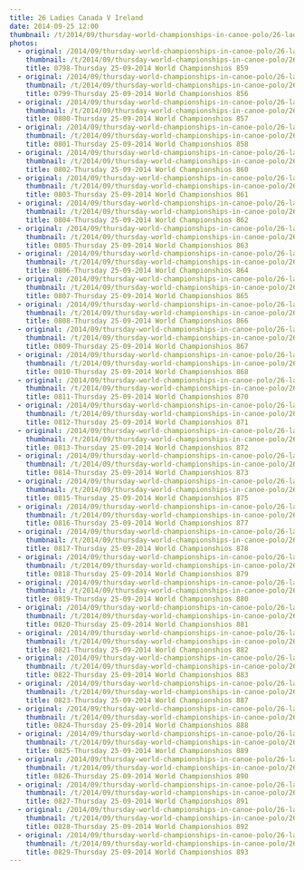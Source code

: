 ```yaml
---
title: 26 Ladies Canada V Ireland
date: 2014-09-25 12:00
thumbnail: /t/2014/09/thursday-world-championships-in-canoe-polo/26-ladies-canada-v-ireland/0798-thursday-25-09-2014-world-championshios-859.jpg
photos:
  - original: /2014/09/thursday-world-championships-in-canoe-polo/26-ladies-canada-v-ireland/0798-thursday-25-09-2014-world-championshios-859.jpg
    thumbnail: /t/2014/09/thursday-world-championships-in-canoe-polo/26-ladies-canada-v-ireland/0798-thursday-25-09-2014-world-championshios-859.jpg
    title: 0798-Thursday 25-09-2014 World Championshios 859
  - original: /2014/09/thursday-world-championships-in-canoe-polo/26-ladies-canada-v-ireland/0799-thursday-25-09-2014-world-championshios-856.jpg
    thumbnail: /t/2014/09/thursday-world-championships-in-canoe-polo/26-ladies-canada-v-ireland/0799-thursday-25-09-2014-world-championshios-856.jpg
    title: 0799-Thursday 25-09-2014 World Championshios 856
  - original: /2014/09/thursday-world-championships-in-canoe-polo/26-ladies-canada-v-ireland/0800-thursday-25-09-2014-world-championshios-857.jpg
    thumbnail: /t/2014/09/thursday-world-championships-in-canoe-polo/26-ladies-canada-v-ireland/0800-thursday-25-09-2014-world-championshios-857.jpg
    title: 0800-Thursday 25-09-2014 World Championshios 857
  - original: /2014/09/thursday-world-championships-in-canoe-polo/26-ladies-canada-v-ireland/0801-thursday-25-09-2014-world-championshios-858.jpg
    thumbnail: /t/2014/09/thursday-world-championships-in-canoe-polo/26-ladies-canada-v-ireland/0801-thursday-25-09-2014-world-championshios-858.jpg
    title: 0801-Thursday 25-09-2014 World Championshios 858
  - original: /2014/09/thursday-world-championships-in-canoe-polo/26-ladies-canada-v-ireland/0802-thursday-25-09-2014-world-championshios-860.jpg
    thumbnail: /t/2014/09/thursday-world-championships-in-canoe-polo/26-ladies-canada-v-ireland/0802-thursday-25-09-2014-world-championshios-860.jpg
    title: 0802-Thursday 25-09-2014 World Championshios 860
  - original: /2014/09/thursday-world-championships-in-canoe-polo/26-ladies-canada-v-ireland/0803-thursday-25-09-2014-world-championshios-861.jpg
    thumbnail: /t/2014/09/thursday-world-championships-in-canoe-polo/26-ladies-canada-v-ireland/0803-thursday-25-09-2014-world-championshios-861.jpg
    title: 0803-Thursday 25-09-2014 World Championshios 861
  - original: /2014/09/thursday-world-championships-in-canoe-polo/26-ladies-canada-v-ireland/0804-thursday-25-09-2014-world-championshios-862.jpg
    thumbnail: /t/2014/09/thursday-world-championships-in-canoe-polo/26-ladies-canada-v-ireland/0804-thursday-25-09-2014-world-championshios-862.jpg
    title: 0804-Thursday 25-09-2014 World Championshios 862
  - original: /2014/09/thursday-world-championships-in-canoe-polo/26-ladies-canada-v-ireland/0805-thursday-25-09-2014-world-championshios-863.jpg
    thumbnail: /t/2014/09/thursday-world-championships-in-canoe-polo/26-ladies-canada-v-ireland/0805-thursday-25-09-2014-world-championshios-863.jpg
    title: 0805-Thursday 25-09-2014 World Championshios 863
  - original: /2014/09/thursday-world-championships-in-canoe-polo/26-ladies-canada-v-ireland/0806-thursday-25-09-2014-world-championshios-864.jpg
    thumbnail: /t/2014/09/thursday-world-championships-in-canoe-polo/26-ladies-canada-v-ireland/0806-thursday-25-09-2014-world-championshios-864.jpg
    title: 0806-Thursday 25-09-2014 World Championshios 864
  - original: /2014/09/thursday-world-championships-in-canoe-polo/26-ladies-canada-v-ireland/0807-thursday-25-09-2014-world-championshios-865.jpg
    thumbnail: /t/2014/09/thursday-world-championships-in-canoe-polo/26-ladies-canada-v-ireland/0807-thursday-25-09-2014-world-championshios-865.jpg
    title: 0807-Thursday 25-09-2014 World Championshios 865
  - original: /2014/09/thursday-world-championships-in-canoe-polo/26-ladies-canada-v-ireland/0808-thursday-25-09-2014-world-championshios-866.jpg
    thumbnail: /t/2014/09/thursday-world-championships-in-canoe-polo/26-ladies-canada-v-ireland/0808-thursday-25-09-2014-world-championshios-866.jpg
    title: 0808-Thursday 25-09-2014 World Championshios 866
  - original: /2014/09/thursday-world-championships-in-canoe-polo/26-ladies-canada-v-ireland/0809-thursday-25-09-2014-world-championshios-867.jpg
    thumbnail: /t/2014/09/thursday-world-championships-in-canoe-polo/26-ladies-canada-v-ireland/0809-thursday-25-09-2014-world-championshios-867.jpg
    title: 0809-Thursday 25-09-2014 World Championshios 867
  - original: /2014/09/thursday-world-championships-in-canoe-polo/26-ladies-canada-v-ireland/0810-thursday-25-09-2014-world-championshios-868.jpg
    thumbnail: /t/2014/09/thursday-world-championships-in-canoe-polo/26-ladies-canada-v-ireland/0810-thursday-25-09-2014-world-championshios-868.jpg
    title: 0810-Thursday 25-09-2014 World Championshios 868
  - original: /2014/09/thursday-world-championships-in-canoe-polo/26-ladies-canada-v-ireland/0811-thursday-25-09-2014-world-championshios-870.jpg
    thumbnail: /t/2014/09/thursday-world-championships-in-canoe-polo/26-ladies-canada-v-ireland/0811-thursday-25-09-2014-world-championshios-870.jpg
    title: 0811-Thursday 25-09-2014 World Championshios 870
  - original: /2014/09/thursday-world-championships-in-canoe-polo/26-ladies-canada-v-ireland/0812-thursday-25-09-2014-world-championshios-871.jpg
    thumbnail: /t/2014/09/thursday-world-championships-in-canoe-polo/26-ladies-canada-v-ireland/0812-thursday-25-09-2014-world-championshios-871.jpg
    title: 0812-Thursday 25-09-2014 World Championshios 871
  - original: /2014/09/thursday-world-championships-in-canoe-polo/26-ladies-canada-v-ireland/0813-thursday-25-09-2014-world-championshios-872.jpg
    thumbnail: /t/2014/09/thursday-world-championships-in-canoe-polo/26-ladies-canada-v-ireland/0813-thursday-25-09-2014-world-championshios-872.jpg
    title: 0813-Thursday 25-09-2014 World Championshios 872
  - original: /2014/09/thursday-world-championships-in-canoe-polo/26-ladies-canada-v-ireland/0814-thursday-25-09-2014-world-championshios-873.jpg
    thumbnail: /t/2014/09/thursday-world-championships-in-canoe-polo/26-ladies-canada-v-ireland/0814-thursday-25-09-2014-world-championshios-873.jpg
    title: 0814-Thursday 25-09-2014 World Championshios 873
  - original: /2014/09/thursday-world-championships-in-canoe-polo/26-ladies-canada-v-ireland/0815-thursday-25-09-2014-world-championshios-875.jpg
    thumbnail: /t/2014/09/thursday-world-championships-in-canoe-polo/26-ladies-canada-v-ireland/0815-thursday-25-09-2014-world-championshios-875.jpg
    title: 0815-Thursday 25-09-2014 World Championshios 875
  - original: /2014/09/thursday-world-championships-in-canoe-polo/26-ladies-canada-v-ireland/0816-thursday-25-09-2014-world-championshios-877.jpg
    thumbnail: /t/2014/09/thursday-world-championships-in-canoe-polo/26-ladies-canada-v-ireland/0816-thursday-25-09-2014-world-championshios-877.jpg
    title: 0816-Thursday 25-09-2014 World Championshios 877
  - original: /2014/09/thursday-world-championships-in-canoe-polo/26-ladies-canada-v-ireland/0817-thursday-25-09-2014-world-championshios-878.jpg
    thumbnail: /t/2014/09/thursday-world-championships-in-canoe-polo/26-ladies-canada-v-ireland/0817-thursday-25-09-2014-world-championshios-878.jpg
    title: 0817-Thursday 25-09-2014 World Championshios 878
  - original: /2014/09/thursday-world-championships-in-canoe-polo/26-ladies-canada-v-ireland/0818-thursday-25-09-2014-world-championshios-879.jpg
    thumbnail: /t/2014/09/thursday-world-championships-in-canoe-polo/26-ladies-canada-v-ireland/0818-thursday-25-09-2014-world-championshios-879.jpg
    title: 0818-Thursday 25-09-2014 World Championshios 879
  - original: /2014/09/thursday-world-championships-in-canoe-polo/26-ladies-canada-v-ireland/0819-thursday-25-09-2014-world-championshios-880.jpg
    thumbnail: /t/2014/09/thursday-world-championships-in-canoe-polo/26-ladies-canada-v-ireland/0819-thursday-25-09-2014-world-championshios-880.jpg
    title: 0819-Thursday 25-09-2014 World Championshios 880
  - original: /2014/09/thursday-world-championships-in-canoe-polo/26-ladies-canada-v-ireland/0820-thursday-25-09-2014-world-championshios-881.jpg
    thumbnail: /t/2014/09/thursday-world-championships-in-canoe-polo/26-ladies-canada-v-ireland/0820-thursday-25-09-2014-world-championshios-881.jpg
    title: 0820-Thursday 25-09-2014 World Championshios 881
  - original: /2014/09/thursday-world-championships-in-canoe-polo/26-ladies-canada-v-ireland/0821-thursday-25-09-2014-world-championshios-882.jpg
    thumbnail: /t/2014/09/thursday-world-championships-in-canoe-polo/26-ladies-canada-v-ireland/0821-thursday-25-09-2014-world-championshios-882.jpg
    title: 0821-Thursday 25-09-2014 World Championshios 882
  - original: /2014/09/thursday-world-championships-in-canoe-polo/26-ladies-canada-v-ireland/0822-thursday-25-09-2014-world-championshios-883.jpg
    thumbnail: /t/2014/09/thursday-world-championships-in-canoe-polo/26-ladies-canada-v-ireland/0822-thursday-25-09-2014-world-championshios-883.jpg
    title: 0822-Thursday 25-09-2014 World Championshios 883
  - original: /2014/09/thursday-world-championships-in-canoe-polo/26-ladies-canada-v-ireland/0823-thursday-25-09-2014-world-championshios-887.jpg
    thumbnail: /t/2014/09/thursday-world-championships-in-canoe-polo/26-ladies-canada-v-ireland/0823-thursday-25-09-2014-world-championshios-887.jpg
    title: 0823-Thursday 25-09-2014 World Championshios 887
  - original: /2014/09/thursday-world-championships-in-canoe-polo/26-ladies-canada-v-ireland/0824-thursday-25-09-2014-world-championshios-888.jpg
    thumbnail: /t/2014/09/thursday-world-championships-in-canoe-polo/26-ladies-canada-v-ireland/0824-thursday-25-09-2014-world-championshios-888.jpg
    title: 0824-Thursday 25-09-2014 World Championshios 888
  - original: /2014/09/thursday-world-championships-in-canoe-polo/26-ladies-canada-v-ireland/0825-thursday-25-09-2014-world-championshios-889.jpg
    thumbnail: /t/2014/09/thursday-world-championships-in-canoe-polo/26-ladies-canada-v-ireland/0825-thursday-25-09-2014-world-championshios-889.jpg
    title: 0825-Thursday 25-09-2014 World Championshios 889
  - original: /2014/09/thursday-world-championships-in-canoe-polo/26-ladies-canada-v-ireland/0826-thursday-25-09-2014-world-championshios-890.jpg
    thumbnail: /t/2014/09/thursday-world-championships-in-canoe-polo/26-ladies-canada-v-ireland/0826-thursday-25-09-2014-world-championshios-890.jpg
    title: 0826-Thursday 25-09-2014 World Championshios 890
  - original: /2014/09/thursday-world-championships-in-canoe-polo/26-ladies-canada-v-ireland/0827-thursday-25-09-2014-world-championshios-891.jpg
    thumbnail: /t/2014/09/thursday-world-championships-in-canoe-polo/26-ladies-canada-v-ireland/0827-thursday-25-09-2014-world-championshios-891.jpg
    title: 0827-Thursday 25-09-2014 World Championshios 891
  - original: /2014/09/thursday-world-championships-in-canoe-polo/26-ladies-canada-v-ireland/0828-thursday-25-09-2014-world-championshios-892.jpg
    thumbnail: /t/2014/09/thursday-world-championships-in-canoe-polo/26-ladies-canada-v-ireland/0828-thursday-25-09-2014-world-championshios-892.jpg
    title: 0828-Thursday 25-09-2014 World Championshios 892
  - original: /2014/09/thursday-world-championships-in-canoe-polo/26-ladies-canada-v-ireland/0829-thursday-25-09-2014-world-championshios-893.jpg
    thumbnail: /t/2014/09/thursday-world-championships-in-canoe-polo/26-ladies-canada-v-ireland/0829-thursday-25-09-2014-world-championshios-893.jpg
    title: 0829-Thursday 25-09-2014 World Championshios 893
---
```

